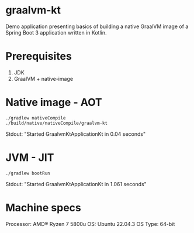 # graalvm-kt

Demo application presenting basics of building a native GraalVM image of a Spring Boot 3 application written in Kotlin.

# Prerequisites

1. JDK
2. GraalVM + native-image

# Native image - AOT
```shell
./gradlew nativeCompile
./build/native/nativeCompile/graalvm-kt
```

Stdout: "Started GraalvmKtApplicationKt in 0.04 seconds"

# JVM - JIT
```shell
./gradlew bootRun
```

Stdout: "Started GraalvmKtApplicationKt in 1.061 seconds"

# Machine specs
Processor: AMD® Ryzen 7 5800u
OS: Ubuntu 22.04.3
OS Type: 64-bit
